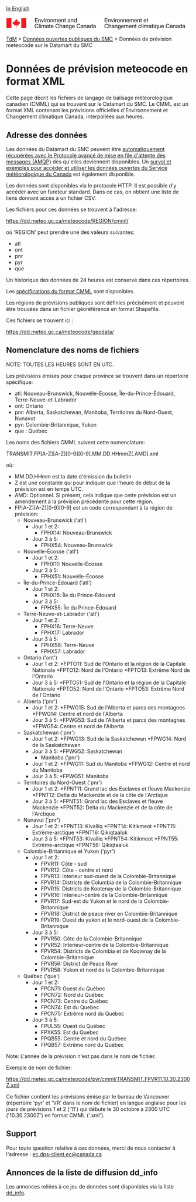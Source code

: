 [In English](readme_meteocode-datamartxml_en.md)

![ECCC logo](../../img_eccc-logo.png)

[TdM](../../readme_fr.md) > [Données ouvertes publiques du SMC](../readme_fr.md) > Données de prévision meteocode sur le Datamart du SMC

# Données de prévision meteocode en format XML

Cette page décrit les fichiers de langage de balisage météorologique canadien (CMML) qui se trouvent sur le Datamart du SMC. Le CMML est un format XML contenant les prévisions officielles d'Environnement et Changement climatique Canada, interpollées aux heures.

## Adresse des données 

Les données du Datamart du SMC peuvent être [automatiquement récupérées avec le Protocole avancé de mise en file d'attente des messages (AMQP)](../../msc-datamart/amqp_fr.md) dès qu'elles deviennent disponibles. Un [survol et exemples pour accéder et utiliser les données ouvertes du Service météorologique du Canada](../../how-to/readme_fr.md) est également disponible.

Les données sont disponibles via le protocole HTTP. Il est possible d’y accéder avec un fureteur standard. Dans ce cas, on obtient une liste de liens donnant accès à un fichier CSV.

Les fichiers pour ces données se trouvent à l'adresse:  
       
https://dd.meteo.gc.ca/meteocode/REGION/cmml/ 

  où 'REGION' peut prendre une des valeurs suivantes:
 
* atl
* ont
* pnr
* pyr
* que  

Un historique des données de 24 heures est conservé dans ces répertoires.

Les [spécifications du format CMML](http://collaboration.cmc.ec.gc.ca/cmc/cmos/public_doc/msc-data/meteocode/cmml_specification_fr-v3.04.pdf) sont disponibles.

Les régions de prévisions publiques sont définies précisément et peuvent être trouvées dans un fichier géoréférencé en format Shapefile.

Ces fichiers se trouvent ici :

https://dd.meteo.gc.ca/meteocode/geodata/

## Nomenclature des noms de fichiers 

NOTE: TOUTES LES HEURES SONT EN UTC.

Les prévisions émises pour chaque province se trouvent dans un répertoire spécifique:
* atl: Nouveau-Brunswick, Nouvelle-Écosse, Île-du-Prince-Édouard, Terre-Neuve-et-Labrador
* ont: Ontario
* pnr: Alberta, Saskatchewan, Manitoba, Territoires du Nord-Ouest, Nunavut
* pyr: Colombie-Britannique, Yukon
* que : Québec

Les noms des fichiers CMML suivent cette nomenclature:

TRANSMIT.FP[A-Z][A-Z][0-9][0-9].MM.DD.HHmmZ[.AMD].xml

où:
    
* MM.DD.HHmm est la date d'émission du bulletin
* Z est une constante qui pour indiquer que l'heure de début de la
      prévision est en temps UTC.
* AMD: Optionnel. Si présent, cela indique que cette prévision est un amendement à la prévision précédente pour cette région.
* FP[A-Z][A-Z][0-9][0-9] est un code correspondant à la région de prévision:
     * Nouveau-Brunswick ('atl')
        * Jour 1 et 2:
            * FPHX14: Nouveau-Brunswick 
	    * Jour 3 à 5:
	        * FPHX54: Nouveau-Brunswick 
     * Nouvelle-Écosse ('atl')
	    * Jour 1 et 2:
	        * FPHX11: Nouvelle-Écosse 
	    * Jour 3 à 5:
	        * FPHX51: Nouvelle-Écosse 
     * Île-du-Prince-Édouard ('atl')
	    * Jour 1 et 2:
	        * FPHX15: Île du Prince-Édouard
	    * Jour 3 à 5:
	        * FPHX55: Île du Prince-Édouard
     * Terre-Neuve-et-Labrador ('atl')
	    * Jour 1 et 2:
	        * FPHX16: Terre-Neuve
	        * FPHX17: Labrador
	    * Jour 3 à 5:
	        * FPHX56: Terre-Neuve
	        * FPHX57: Labrador
     * Ontario ('ont')
	    * Jour 1 et 2:
	        *FPTO11: Sud de l'Ontario et la région de la Capitale Nationale
	        *FPTO12: Nord de l'Ontario
	        *FPTO13: Extrême Nord de l'Ontario
	    * Jour 3 à 5:
	        *FPTO51: Sud de l'Ontario et la région de la Capitale Nationale
	        *FPTO52: Nord de l'Ontario
	        *FPTO53: Extrême Nord de l'Ontario
     * Alberta ('pnr')
	    * Jour 1 et 2:
	        *FPWG15: Sud de l'Alberta et parcs des montagnes
	        *FPWG14: Centre et nord de l'Alberta
	    * Jour 3 à 5:
	        *FPWG53: Sud de l'Alberta et parcs des montagnes
	        *FPWG54: Centre et nord de l'Alberta
     * Saskatchewan ('pnr')
	    * Jour 1 et 2:
	        *FPWG13: Sud de la Saskatchewan
	        *FPWG14: Nord de la Saskatchewan
	    * Jour 3 à 5:
	        *FPWG52: Saskatchewan
            * Manitoba ('pnr')
	    * Jour 1 et 2:
	        *FPWG11: Sud du Manitoba
	        *FPWG12: Centre et nord du Manitoba
	    * Jour 3 à 5:
	        *FPWG51: Manitoba
     * Territoires du Nord-Ouest ('pnr')
	    * Jour 1 et 2:
	        *FPNT11: Grand lac des Esclaves et fleuve Mackenzie
	        *FPNT12: Delta du Mackenzie et de la côte de l'Arctique
	    * Jour 3 à 5:
	        *FPNT51: Grand lac des Esclaves et fleuve Mackenzie
	        *FPNT52: Delta du Mackenzie et de la côte de l'Arctique
     * Nunavut  ('pnr')
	    * Jour 1 et 2:
	        *FPNT13: Kivalliq
	        *FPNT14: Kitikmeot
	        *FPNT15: Extrême-arctique
	        *FPNT16: Qikiqtaaluk
	    * Jour 3 à 5:
	        *FPNT53: Kivalliq
	        *FPNT54: Kitikmeot
	        *FPNT55: Extrême-arctique
	        *FPNT56: Qikiqtaaluk
     * Colombie-Britannique et Yukon ('pyr')
	    * Jour 1 et 2:
	        * FPVR11: Côte - sud
	        * FPVR12: Côte - centre et nord
	        * FPVR13: Interieur sud-ouest de la Colombie-Britannique
	        * FPVR14: Districts de Columbia de la Colombie-Britannique
	        * FPVR15: Districts de Kootenay de la Colombie-Britannique
	        * FPVR16: Interieur-centre de la Colombie-Britannique
	        * FPVR17: Sud-est du Yukon et le nord de la Colombie-Britannique
	        * FPVR18: District de peace river en Colombie-Britannique
	        * FPVR19: Ouest du yukon et le nord-ouest de la Colombie-Britannique
	    * Jour 3 à 5:
	        * FPVR50: Côte de la Colombie-Britannique
	        * FPVR52: Interieur-centre de la Colombie-Britannique
	        * FPVR54: Districts de Colombia et de Kootenay de la Colombie-Britannique
	        * FPVR56: District de Peace River
	        * FPVR58: Yukon et nord de la Colombie-Britannique
     * Québec ('que')
	    * Jour 1 et 2:
	        * FPCN71: Ouest du Québec
	        * FPCN72: Nord du Québec
	        * FPCN73: Centre du Québec
	        * FPCN74: Est du Quebec
	        * FPCN75: Extrême nord du Québec
	    * Jour 3 à 5:
	        * FPUL55: Ouest du Québec
	        * FPXK55: Est du Quebec
	        * FPQB55: Centre et nord du Québec
	        * FPQB57: Extrême nord du Québec

Note: L'année de la prévision n'est pas dans le nom de fichier.

Exemple de nom de fichier:

https://dd.meteo.gc.ca/meteocode/pyr/cmml/TRANSMIT.FPVR11.10.30.2300Z.xml

Ce fichier contient les prévisions émise par le bureau de Vancouver (répertoire 'pyr' et 'VR' dans le nom de fichier) en langue anglaise pour les jours de prévisions 1 et 2 ('11') qui débute le 30 octobre à 2300 UTC ('10.30.2300Z') en format CMML ('.xml').

## Support

Pour toute question relative à ces données, merci de nous contacter à l'adresse : ec.dps-client.ec@canada.ca

## Annonces de la liste de diffusion dd_info 

Les annonces reliées à ce jeu de données sont disponibles via la liste [dd_info](https://lists.ec.gc.ca/cgi-bin/mailman/listinfo/dd_info).



